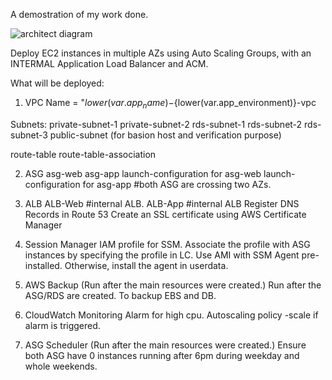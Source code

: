 A demostration of my work done.

![architect diagram](https://github.com/SamCheng26/terraform-aws-test/assets/65500466/07dd8096-9127-47dc-adc3-a142db239ea1)


Deploy EC2 instances in multiple AZs using Auto Scaling Groups, with an INTERMAL Application Load Balancer and ACM.

What will be deployed:
  
1. VPC
Name = "${lower(var.app_name)}-${lower(var.app_environment)}-vpc

Subnets:
private-subnet-1 
private-subnet-2 
rds-subnet-1
rds-subnet-2
rds-subnet-3
public-subnet (for basion host and verification purpose)

route-table
route-table-association

2. ASG
asg-web 
asg-app
launch-configuration for asg-web
launch-configuration for asg-app
#both ASG are crossing two AZs. 

3. ALB
ALB-Web #internal ALB.
ALB-App #internal ALB
Register DNS Records in Route 53
Create an SSL certificate using AWS Certificate Manager
  

5. Session Manager
IAM profile for SSM.
Associate the profile with ASG instances by specifying the profile in LC.
Use AMI with SSM Agent pre-installed. Otherwise, install the agent in userdata.    

6. AWS Backup (Run after the main resources were created.)
Run after the ASG/RDS are created. To backup EBS and DB.

7. CloudWatch Monitoring
Alarm for high cpu.
Autoscaling policy -scale if alarm is triggered.

8. ASG Scheduler (Run after the main resources were created.)
Ensure both ASG have 0 instances running after 6pm during weekday and whole weekends. 

